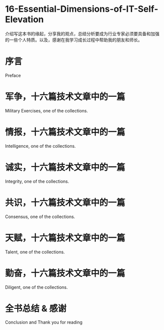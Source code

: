 # 16-Essential-Dimensions-of-IT-Self-Elevation
介绍写这本书的缘起，分享我的观点，总结分析要成为行业专家必须要具备和加强的一些个人特质。以及，感谢在我学习成长过程中帮助我的朋友和师长。

# 序言
Preface

# 军争，十六篇技术文章中的一篇
Military Exercises, one of the collections.

# 情报，十六篇技术文章中的一篇
Intelligence, one of the collections.

# 诚实，十六篇技术文章中的一篇
Integrity, one of the collections.

# 共识，十六篇技术文章中的一篇
Consensus, one of the collections.

# 天赋，十六篇技术文章中的一篇
Talent, one of the collections.

# 勤奋，十六篇技术文章中的一篇
Diligent, one of the collections.

# 全书总结 & 感谢
Conclusion and Thank you for reading
